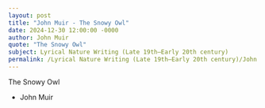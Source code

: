 ```yaml
---
layout: post
title: "John Muir - The Snowy Owl"
date: 2024-12-30 12:00:00 -0000
author: John Muir
quote: "The Snowy Owl"
subject: Lyrical Nature Writing (Late 19th–Early 20th century)
permalink: /Lyrical Nature Writing (Late 19th–Early 20th century)/John Muir/John Muir - The Snowy Owl
---
```


The Snowy Owl

- John Muir
